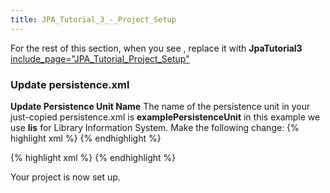 ```yaml
---
title: JPA_Tutorial_3_-_Project_Setup
---
```

For the rest of this section, when you see **<project>**, replace it with **JpaTutorial3**
[include_page="JPA_Tutorial_Project_Setup"]({{site.pagesurl}}/include_page="JPA_Tutorial_Project_Setup")

### Update persistence.xml
**Update Persistence Unit Name**
The name of the persistence unit in your just-copied persistence.xml is **examplePersistenceUnit** in this example we use **lis** for Library Information System. Make the following change:
{% highlight xml %}
    <persistence-unit name="examplePersistenceUnit" 
                      transaction-type="RESOURCE_LOCAL">
{% endhighlight %}

{% highlight xml %}
    <persistence-unit name="lis" 
                      transaction-type="RESOURCE_LOCAL">
{% endhighlight %}

Your project is now set up.
